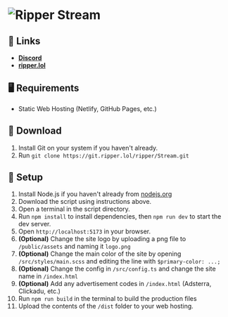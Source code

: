 # ![Ripper Stream](https://cdn.ripper.lol/media/streaming-screenshot-1-2023-03-17.png)

## 🔗 Links
- **[Discord](https://ripper.lol/discord.html)**
- **[ripper.lol](https://ripper.lol)**

## 🖥️ Requirements
- Static Web Hosting (Netlify, GitHub Pages, etc.)

## 📂 Download

1. Install Git on your system if you haven't already.
2. Run `git clone https://git.ripper.lol/ripper/Stream.git`

## 🔧 Setup
1. Install Node.js if you haven't already from [nodejs.org](https://nodejs.org)
2. Download the script using instructions above.
3. Open a terminal in the script directory.
4. Run `npm install` to install dependencies, then `npm run dev` to start the dev server.
5. Open `http://localhost:5173` in your browser.
6. **(Optional)** Change the site logo by uploading a png file to `/public/assets` and naming it `logo.png`
7. **(Optional)** Change the main color of the site by opening `/src/styles/main.scss` and editing the line with `$primary-color: ...;`
8. **(Optional)** Change the config in `/src/config.ts` and change the site name in `/index.html`
9. **(Optional)** Add any advertisement codes in `/index.html` (Adsterra, Clickadu, etc.)
10. Run `npm run build` in the terminal to build the production files
11. Upload the contents of the `/dist` folder to your web hosting.